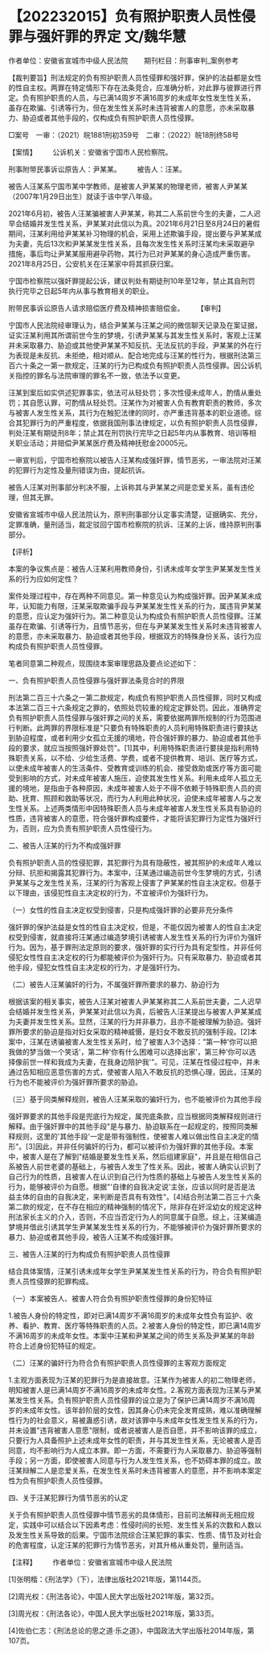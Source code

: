 # 【202232015】负有照护职责人员性侵罪与强奸罪的界定 文/魏华慧

作者单位：安徽省宣城市中级人民法院 　　期刊栏目：刑事审判_案例参考

【裁判要旨】刑法规定的负有照护职责人员性侵罪和强奸罪，保护的法益都是女性的性自主权。两罪在特定情形下存在法条竞合，应准确分析，对此罪与彼罪进行界定。负有照护职责的人员，与已满14周岁不满16周岁的未成年女性发生性关系，虽存在欺骗、引诱等行为，但在发生性关系时未违背被害人的意愿，亦未采取暴力、胁迫或者其他手段的，仅构成负有照护职责人员性侵罪。

□案号　一审：（2021）皖1881刑初359号　二审：（2022）皖18刑终58号

【案情】 　　公诉机关：安徽省宁国市人民检察院。

刑事附带民事诉讼原告人：尹某某。 　　被告人：汪某。

被告人汪某系宁国市某中学教师，是被害人尹某某的物理老师，被害人尹某某（2007年1月29日出生）就读于该中学八年级。

2021年6月初，被告人汪某骗被害人尹某某，称其二人系前世今生的夫妻，二人迟早会结婚并发生性关系，尹某某对此信以为真。2021年6月21日至8月24日的暑假期间，汪某利用给尹某某补习物理的机会，采用上述欺骗手段，提出要与尹某某成为夫妻，先后13次和尹某某发生性关系，且每次发生性关系时汪某均未采取避孕措施，事后均让尹某某服用避孕药物，其行为已对尹某某的身心造成严重伤害。2021年8月25日，公安机关在汪某家中将其抓获归案。

宁国市检察院以强奸罪提起公诉，建议判处有期徒刑10年至12年，禁止其自刑罚执行完毕之日起5年内从事与教育相关的职业。

附带民事诉讼原告人请求赔偿医疗费及精神损害赔偿金。 　　【审判】

宁国市人民法院经审理认为，结合尹某某与汪某之间的微信聊天记录及在案证据，证实汪某利用其所谓前世今生的梦境，引诱尹某某与其发生性关系时，客观上汪某并未采取暴力、胁迫或其他使尹某某不知反抗、无法反抗的手段，尹某某的外在行为表现是未反抗、未拒绝，相对顺从、配合地完成与汪某的性行为，根据刑法第三百六十条之一第一款规定，汪某的行为已构成负有照护职责人员性侵罪。因公诉机关指控的罪名与法院审理的罪名不一致，依法予以变更。

汪某到案后如实供述犯罪事实，依法可从轻处罚；多次性侵未成年人，酌情从重处罚；其自愿认罪，可酌情从轻处罚。汪某作为对被害人负有教育职责的教师，多次与被害人发生性关系，其行为在触犯法律的同时，亦严重违背基本的职业道德。综合其犯罪行为的严重程度，依据我国刑事法律规定，以负有照护职责人员性侵罪，判处汪某有期徒刑8年；禁止其在刑罚执行完毕之日起5年内从事教育、培训等相关职业活动；并赔偿尹某某医疗费及精神抚慰金20005元。

一审宣判后，宁国市检察院以被告人汪某构成强奸罪，情节恶劣，一审法院对汪某的犯罪行为定性及量刑错误为由，提起抗诉。

被告人汪某对刑事部分判决不服，上诉称其与尹某某之间是恋爱关系，虽有违伦理，但其无罪。

安徽省宣城市中级人民法院认为，原判刑事部分认定事实清楚，证据确实、充分，定罪准确，量刑适当，裁定驳回宁国市检察院的抗诉、汪某的上诉，维持原判刑事部分。

【评析】

本案的争议焦点是：被告人汪某利用教师身份，引诱未成年女学生尹某某发生性关系的行为应如何定性？

案件处理过程中，存在两种不同意见。第一种意见认为构成强奸罪。因尹某某未成年，认知能力有限，汪某采取欺骗手段与尹某某发生性关系的行为，属违背尹某某的意愿，应认定为强奸行为。第二种意见认为构成负有照护职责人员性侵罪。汪某虽存在欺骗、引诱等行为，且情节恶劣，但在与尹某某发生性关系时未违背被害人的意愿，亦未采取暴力、胁迫或者其他手段，根据双方的特殊身份关系，该行为应构成负有照护职责人员性侵罪。

笔者同意第二种观点，现围绕本案审理思路及要点论述如下：

一、负有照护职责人员性侵罪与强奸罪法条竞合时的界限

刑法第二百三十六条之一第二款规定，构成负有照护职责人员性侵罪，同时又构成本法第二百三十六条规定之罪的，依照处罚较重的规定定罪处罚。因此，准确界定负有照护职责人员性侵罪与强奸罪之间的关系，需要依据两罪所规制的行为范围进行判断。此两罪的界限标准是"只要负有特殊职责的人员利用特殊职责进行要挟达到胁迫程度，或者利用少女孤立无援的境地，符合强奸罪的暴力、胁迫或者其他手段的要求，就应当按照强奸罪处罚"。\[1\]其中，利用特殊职责进行要挟是指利用特殊职责关系，以不给、少给生活费、学费，或者不提供教育、培训、医疗等方式，以使未成年被害人的生活条件、受教育或训练的机会、接受救助或医疗等方面可能受到影响的方式，对未成年被害人施压，迫使其发生性关系。利用未成年人孤立无援的境地，是指由于各种原因，未成年被害人处于不得不依赖于特殊职责人员的资助、抚育、照顾和救助等状况，而行为人利用此种状况，迫使未成年被害人与之发生性关系。上述两类情形中因特殊职责人员与未成年被害人发生性关系具有胁迫的性质，违背被害人的意愿，符合强奸罪构成要件，才能将该犯罪行为定性为强奸行为，否则，应为负责有照护职责人员性侵行为。

二、被告人汪某的行为不构成强奸罪

负有照护职责人员的性侵犯罪，其犯罪行为具有隐蔽性，被其照护的未成年人难以分辩、抗拒和揭露其犯罪行为。本案中，汪某通过编造前世今生梦境的方式，引诱尹某某与之发生性关系，汪某的行为客观上侵害了尹某某的性自主决定权。但基于以下理由，该侵犯性自主决定权的行为，不宜被评价为强奸行为。

（一）女性的性自主决定权受到侵害，只是构成强奸罪的必要非充分条件

强奸罪的保护法益是女性的性自主决定权，但是，不能仅因为被害人的性自主决定权受到侵害，就直接将汪某通过编造梦境引诱被害人发生性关系的行为评价为强奸行为。因为，基于罪刑法定原则的要求，强奸罪的实行行为具有定型性，并非任何侵犯女性性自主决定权的行为都能被评价为强奸行为。只有采取暴力、胁迫或者其他手段，侵犯女性性自主决定权的行为，才是强奸行为。

（二）被告人汪某骗奸的行为，不属强奸罪所要求的暴力、胁迫行为

根据该案的相关事实，被告人汪某对被害人尹某某称其二人系前世夫妻，二人迟早会结婚并发生性关系，尹某某对此信以为真，后被告人汪某提出与被害人尹某某成为夫妻并发生性关系。显然，汪某的行为并非暴力，且亦不能被理解为胁迫。强奸罪所要求的胁迫是指对妇女采取的精神威慑，是妇女不敢反抗的强制手段。\[2\]本案中，汪某在诱骗被害人发生性关系时，给了被害人3个选择："第一种'你可以把我做的梦当做一个笑话'，第二种'你有什么困难可以选择出家'，第三种'你可以选择像前世一样和我成为夫妻，在我身边陪护我'"。可见，汪某在性侵过程中，并未通过告知相应恶意伤害的方式，使被害人陷入不敢反抗的恐惧心理，因此，汪某的行为也不能被评价为强奸罪所要求的胁迫。

（三）基于同类解释规则，被告人汪某采取的骗奸行为，也不能被评价为其他手段

强奸罪要求的其他手段是兜底行为规定，属兜底条款，应当根据同类解释规则进行解释。由于强奸罪中的其他手段"是与暴力、胁迫联系在一起规定的，按照同类解释规则，这里的'其他手段'一定是带有强制性，使被害人难以做出性自主决定的情形"。\[3\]因此，并非任何骗奸的行为，都可以被评价为强奸罪的其他手段。本案中，被害人是在了解到"结婚是要发生性关系，然后组建家庭"，并且是在相信自己系被告人前世老婆的基础上，与被告人发生了性关系。因此，被害人确实认识到了自己行为的性质，且被害人在认识到自己行为性质的基础上与被告人发生性关系的行为，能够被评价为自愿。根据"'自律的自我决定说'主张，应该以同时是否是法益主体的自由的自我决定，来判断是否具有有效性"。\[4\]结合刑法第二百三十六条第二款的规定，在不存在相应的精神强制的情况下，除非存在奸淫幼女的规定这种刑法家长主义的介入，否则，不应当否定行为人的同意属于自愿。综上，汪某编造梦境并借此引诱其学生尹某某发生性关系的行为，不能够被评价为强奸罪所要求的暴力、胁迫或者其他手段，被告人汪某不构成强奸罪。

三、被告人汪某的行为构成负有照护职责人员性侵罪

结合具体案情，汪某引诱未成年女学生尹某某发生性关系的行为，符合负有照护职责人员性侵罪的犯罪构成。

（一）本案被告人、被害人符合负有照护职责性侵罪的身份犯特征

1.被告人身份的特定性，即对已满14周岁不满16周岁的未成年女性负有监护、收养、看护、教育、医疗等特殊职责的人员。2.被害人身份的特定性，即已满14周岁不满16周岁的未成年女性。本案中汪某和尹某某之间的师生关系及尹某某的年龄符合上述身份犯特征的规定。

（二）汪某的骗奸行为符合负有照护职责人员性侵罪的主客观方面规定

1.主观方面表现为汪某的犯罪行为是直接故意。汪某作为被害人的初二物理老师，明知被害人是已满14周岁不满16周岁的未成年女性。2.客观方面表现为汪某与尹某某发生性关系。负有照护职责人员性侵罪的设立是为了保护已满14周岁不满16周岁的未成年女性。该年龄阶层的女性，因其身心仍未完全发育成熟，难以准确理解性行为的社会意义，易被蛊惑引诱，故对该罪中与未成年女性发生性关系的行为，并未设置"违背被害人意愿"限制，或者说被害人是否自愿，并不影响该罪的成立，只要行为人具备照护上述未成年女性的职责，并与其发生性关系，无论被害人是否同意，均不影响行为人成立本罪。即一方面，不需要行为人采取暴力、胁迫等强制手段；另一方面，即使被害人同意与行为人发生性关系，也不妨碍本罪的成立。故汪某辩解二人是恋爱关系，在发生性关系时未违背被害人的意愿，并不影响本案定性为负有照护职责人员性侵罪。

四、关于汪某犯罪行为情节恶劣的认定

关于负有照护职责人员性侵罪中情节恶劣的具体情形，目前司法解释尚无相应规定，实践中可以结合以下因素考虑：性侵时间的长短、发生性关系的次数和人数以及发生性关系导致的后果。宁国市法院综合汪某犯罪的事实、性质、情节及对社会的危害程度，认定汪某的犯罪行为情节恶劣，对其升格从重处罚，量刑适当。

【注释】 　　作者单位：安徽省宣城市中级人民法院

\[1\]张明楷：《刑法学》（下），法律出版社2021年版，第1144页。

\[2\]周光权：《刑法各论》，中国人民大学出版社2021年版，第32页。

\[3\]周光权：《刑法各论》，中国人民大学出版社2021年版，第33页。

\[4\]佐伯仁志：《刑法总论的思之道·乐之道》，中国政法大学出版社2014年版，第107页。